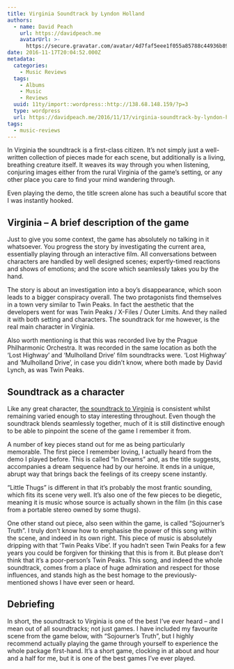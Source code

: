 ```yaml
---
title: Virginia Soundtrack by Lyndon Holland
authors:
  - name: David Peach
    url: https://davidpeach.me
    avatarUrl: >-
      https://secure.gravatar.com/avatar/4d7faf5eee1f055a85788c44936b8995eaab6dfb004e7854ec747ccb272e91ee?s=96&d=mm&r=g
date: 2016-11-17T20:04:52.000Z
metadata:
  categories:
    - Music Reviews
  tags:
    - Albums
    - Music
    - Reviews
  uuid: 11ty/import::wordpress::http://138.68.148.159/?p=3
  type: wordpress
  url: https://davidpeach.me/2016/11/17/virginia-soundtrack-by-lyndon-holland/
tags:
  - music-reviews
---
```

In Virginia the soundtrack is a first-class citizen. It’s not simply just a well-written collection of pieces made for each scene, but additionally is a living, breathing creature itself. It weaves its way through you when listening, conjuring images either from the rural Virginia of the game’s setting, or any other place you care to find your mind wandering through.

Even playing the demo, the title screen alone has such a beautiful score that I was instantly hooked.

## Virginia – A brief description of the game

Just to give you some context, the game has absolutely no talking in it whatsoever. You progress the story by investigating the current area, essentially playing through an interactive film. All conversations between characters are handled by well designed scenes; expertly-timed reactions and shows of emotions; and the score which seamlessly takes you by the hand.

The story is about an investigation into a boy’s disappearance, which soon leads to a bigger conspiracy overall. The two protagonists find themselves in a town very similar to Twin Peaks. In fact the aesthetic that the developers went for was Twin Peaks / X-Files / Outer Limits. And they nailed it with both setting and characters. The soundtrack for me however, is the real main character in Virginia.

Also worth mentioning is that this was recorded live by the Prague Philharmonic Orchestra. It was recorded in the same location as both the ‘Lost Highway’ and ‘Mulholland Drive’ film soundtracks were. ‘Lost Highway’ and ‘Mulholland Drive’, in case you didn’t know, where both made by David Lynch, as was Twin Peaks.

## Soundtrack as a character

Like any great character, [the soundtrack to Virginia](/2016/11/virginia-soundtrack-by-lyndon-holland/) is consistent whilst remaining varied enough to stay interesting throughout. Even though the soundtrack blends seamlessly together, much of it is still distinctive enough to be able to pinpoint the scene of the game I remember it from.

A number of key pieces stand out for me as being particularly memorable. The first piece I remember loving, I actually heard from the demo I played before. This is called “In Dreams” and, as the title suggests, accompanies a dream sequence had by our heroine. It ends in a unique, abrupt way that brings back the feelings of its creepy scene instantly.

“Little Thugs” is different in that it’s probably the most frantic sounding, which fits its scene very well. It’s also one of the few pieces to be diegetic, meaning it is music whose source is actually shown in the film (in this case from a portable stereo owned by some thugs).

One other stand out piece, also seen within the game, is called “Sojourner’s Truth”. I truly don’t know how to emphasise the power of this song within the scene, and indeed in its own right. This piece of music is absolutely dripping with that ‘Twin Peaks Vibe’. If you hadn’t seen Twin Peaks for a few years you could be forgiven for thinking that this is from it. But please don’t think that it’s a poor-person’s Twin Peaks. This song, and indeed the whole soundtrack, comes from a place of huge admiration and respect for those influences, and stands high as the best homage to the previously-mentioned shows I have ever seen or heard.

## Debriefing

In short, the soundtrack to Virginia is one of the best I’ve ever heard – and I mean out of all soundtracks; not just games. I have included my favourite scene from the game below, with “Sojourner’s Truth”, but I highly recommend actually playing the game through yourself to experience the whole package first-hand. It’s a short game, clocking in at about and hour and a half for me, but it is one of the best games I’ve ever played.